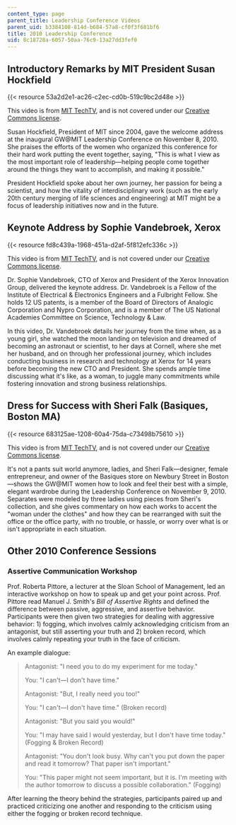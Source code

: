 ```yaml
---
content_type: page
parent_title: Leadership Conference Videos
parent_uid: b3384108-814d-b684-57a8-cf0f3f681bf6
title: 2010 Leadership Conference
uid: 8c18728a-6057-50aa-76c9-13a27dd3fef0
---
```


Introductory Remarks by MIT President Susan Hockfield
-----------------------------------------------------

{{< resource 53a2d2e1-ac26-c2ec-cd0b-519c9bc2d48e >}}

This video is from [MIT TechTV](http://techtv.mit.edu), and is not covered under our [Creative Commons license](/terms/#cc).

Susan Hockfield, President of MIT since 2004, gave the welcome address at the inaugural GW@MIT Leadership Conference on November 8, 2010. She praises the efforts of the women who organized this conference for their hard work putting the event together, saying, "This is what I view as the most important role of leadership—helping people come together around the things they want to accomplish, and making it possible."

President Hockfield spoke about her own journey, her passion for being a scientist, and how the vitality of interdisciplinary work (such as the early 20th century merging of life sciences and engineering) at MIT might be a focus of leadership initiatives now and in the future.

Keynote Address by Sophie Vandebroek, Xerox
-------------------------------------------

{{< resource fd8c439a-1968-451a-d2af-5f812efc336c >}}

This video is from [MIT TechTV](http://techtv.mit.edu), and is not covered under our [Creative Commons license](/terms/#cc).

Dr. Sophie Vandebroek, CTO of Xerox and President of the Xerox Innovation Group, delivered the keynote address. Dr. Vandebroek is a Fellow of the Institute of Electrical & Electronics Engineers and a Fulbright Fellow. She holds 12 US patents, is a member of the Board of Directors of Analogic Corporation and Nypro Corporation, and is a member of The US National Academies Committee on Science, Technology & Law.

In this video, Dr. Vandebroek details her journey from the time when, as a young girl, she watched the moon landing on television and dreamed of becoming an astronaut or scientist, to her days at Cornell, where she met her husband, and on through her professional journey, which includes conducting business in research and technology at Xerox for 14 years before becoming the new CTO and President. She spends ample time discussing what it's like, as a woman, to juggle many commitments while fostering innovation and strong business relationships.

Dress for Success with Sheri Falk (Basiques, Boston MA)
-------------------------------------------------------

{{< resource 683125ae-1208-60a4-75da-c73498b75610 >}}

This video is from [MIT TechTV](http://techtv.mit.edu), and is not covered under our [Creative Commons license](/terms/#cc).

It's not a pants suit world anymore, ladies, and Sheri Falk—designer, female entrepreneur, and owner of the Basiques store on Newbury Street in Boston—shows the GW@MIT women how to look and feel their best with a simple, elegant wardrobe during the Leadership Conference on November 9, 2010. Separates were modeled by three ladies using pieces from Sheri's collection, and she gives commentary on how each works to accent the "woman under the clothes" and how they can be rearranged with suit the office or the office party, with no trouble, or hassle, or worry over what is or isn't appropriate in each situation.

Other 2010 Conference Sessions
------------------------------

### Assertive Communication Workshop

Prof. Roberta Pittore, a lecturer at the Sloan School of Management, led an interactive workshop on how to speak up and get your point across. Prof. Pittore read Manuel J. Smith's _Bill of Assertive Rights_ and defined the difference between passive, aggressive, and assertive behavior. Participants were then given two strategies for dealing with aggressive behavior: 1) fogging, which involves calmly acknowledging criticism from an antagonist, but still asserting your truth and 2) broken record, which involves calmly repeating your truth in the face of criticism.

An example dialogue:

> Antagonist: "I need you to do my experiment for me today."
> 
> You: "I can't—I don't have time."
> 
> Antagonist: "But, I really need you too!"
> 
> You: "I can't—I don't have time." (Broken record)
> 
> Antagonist: "But you said you would!"
> 
> You: "I may have said I would yesterday, but I don't have time today." (Fogging & Broken Record)
> 
> Antagonist: "You don't look busy. Why can't you put down the paper and read it tomorrow? That paper isn't important."
> 
> You: "This paper might not seem important, but it is. I'm meeting with the author tomorrow to discuss a possible collaboration." (Fogging)

After learning the theory behind the strategies, participants paired up and practiced criticizing one another and responding to the criticism using either the fogging or broken record technique.